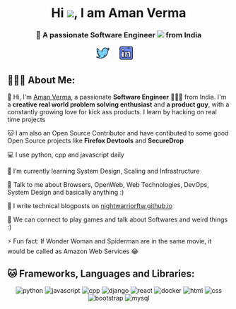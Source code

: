 <h1 align="center"> Hi <img src="https://github.com/TheDudeThatCode/TheDudeThatCode/blob/master/Assets/Hi.gif" width="29px">, I am Aman Verma</h1>

<h3 align="center">
  <span>🏦 A passionate Software Engineer <img src="https://github.com/TheDudeThatCode/TheDudeThatCode/blob/master/Assets/Developer.gif" width="45px">  from India</span>
</p>

<p align="center">
  <a href="https://twitter.com/nightwarriorftw" target="_blank"><img height="30" src="https://raw.githubusercontent.com/AbhishekMaira10/AbhishekMaira10/master/Resources/png/twitter.png?raw=true"></a>&nbsp;&nbsp;&nbsp;&nbsp;&nbsp;
  <a href="https://www.linkedin.com/in/nightwarriorftw/" target="_blank"><img height="30" src="https://raw.githubusercontent.com/AbhishekMaira10/AbhishekMaira10/master/linkedin.png?raw=true"></a>&nbsp;&nbsp;&nbsp;&nbsp;&nbsp;
</p>

## 👨🏻‍💻 About Me:

 🏦 Hi, I'm [Aman Verma](https://nightwarriorftw.netlify.app), a passionate **Software Engineer** 👨🏻‍💻 from India. I'm a **creative real world problem solving enthusiast** and **a product guy**, with a constantly growing love for kick ass products. I learn by hacking on real time projects
 
 🐱 I am also an Open Source Contributor and have contibuted to some good Open Source projects like **Firefox Devtools** and **SecureDrop**
 
 💻 I use python, cpp and javascript daily
 
 🌱 I’m currently learning System Design, Scaling and Infrastructure
 
 💬 Talk to me about Browsers, OpenWeb, Web Technologies, DevOps, System Design and basically anything :)
 
 📝 I write technical blogposts on [nightwarriorftw.github.io](https://nightwarriorftw.github.io/)
 
 👯 We can connect to play games and talk about Softwares and weird things :)
 
 ⚡ Fun fact: If Wonder Woman and Spiderman are in the same movie, it would be called as Amazon Web Services 😂

## 🐱 Frameworks, Languages and Libraries:

<p align="center">
      <img src="https://www.vectorlogo.zone/logos/python/python-icon.svg" alt="python" width="55" height="55"/>
      <img src="https://www.vectorlogo.zone/logos/javascript/javascript-icon.svg" alt="javascript" width="85" height="70"/>
      <img src="https://raw.githubusercontent.com/Benio101/cpp-logo/master/cpp_logo.svg" alt="cpp" width="55" height="55"/>
      <img src="https://www.vectorlogo.zone/logos/djangoproject/djangoproject-icon.svg" alt="django" width="85" height="70"/>
      <img src="https://www.vectorlogo.zone/logos/reactjs/reactjs-icon.svg" alt="react" width="85" height="70"/>
      <!-- <img src="https://www.vectorlogo.zone/logos/nodejs/nodejs-horizontal.svg" alt="nodejs" width="55" height="55"/>
      <img src="https://www.vectorlogo.zone/logos/mongodb/mongodb-icon.svg" alt="mongo" width="85" height="85"/> -->
      <img src="https://www.vectorlogo.zone/logos/docker/docker-icon.svg" alt="docker" width="85" height="70"/> 
      <img src="https://www.vectorlogo.zone/logos/w3_html5/w3_html5-icon.svg" alt="html" width="85" height="70"/>
      <img src="https://www.vectorlogo.zone/logos/netlifyapp_watercss/netlifyapp_watercss-ar21.svg" alt="css" width="55" height="55"/> 
      <img src="https://www.vectorlogo.zone/logos/getbootstrap/getbootstrap-icon.svg" alt="bootstrap" width="55" height="55"/>
      <img src="https://www.vectorlogo.zone/logos/mysql/mysql-ar21.svg" alt="mysql" width="110" height="75"/> 
</p>

<!-- ### 📢 Find me elsewhere

<a href="https://leetcode.com/nightwarriorftw/" target="_blank">
  <img src="https://raw.githubusercontent.com/AbhishekMaira10/AbhishekMaira10/master/Resources/svg/leetcode.svg" alt="leetcode" style="vertical-align:top; margin:4px">
</a>&nbsp;&nbsp;&nbsp; -->
